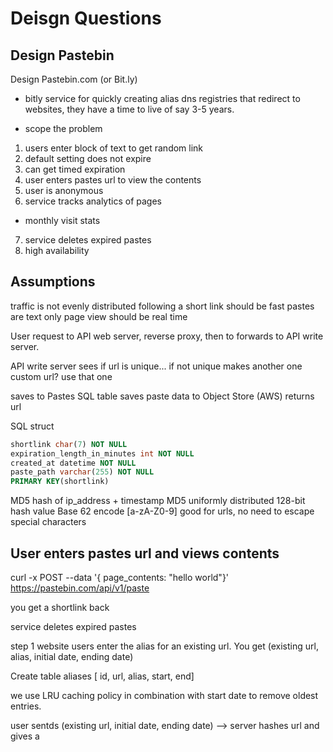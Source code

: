 # Deisgn Questions

## Design Pastebin
Design Pastebin.com (or Bit.ly)
- bitly service for quickly creating alias dns registries that redirect to websites, they have a time to live of say 3-5 years.

- scope the problem
1. users enter block of text to get random link
2. default setting does not expire
3. can get timed expiration
4. user enters pastes url to view the contents
5. user is anonymous
6. service tracks analytics of pages
  - monthly visit stats
7. service deletes expired pastes
8. high availability

## Assumptions
traffic is not evenly distributed
following a short link should be fast
pastes are text only
page view should be real time

<!-- https://github.com/donnemartin/system-design-primer/blob/master/solutions/system_design/pastebin/README.md -->

User request to API web server, reverse proxy, then to forwards to API write server.

API write server sees if url is unique...
  if not unique makes another one
  custom url? use that one

saves to Pastes SQL table
saves paste data to Object Store (AWS)
returns url

SQL struct
```sql
shortlink char(7) NOT NULL
expiration_length_in_minutes int NOT NULL
created_at datetime NOT NULL
paste_path varchar(255) NOT NULL
PRIMARY KEY(shortlink)
```

MD5 hash of ip_address + timestamp
  MD5 uniformly distributed
  128-bit hash value
Base 62 encode
  [a-zA-Z0-9] good for urls, no need to escape special characters
  
## User enters pastes url and views contents
curl -x POST --data '{ page_contents: "hello world"}' https://pastebin.com/api/v1/paste

you get a shortlink back

service deletes expired pastes





step 1 website users enter the alias for an existing url. You get (existing url, alias, initial date, ending date)

Create table aliases
[ id, url, alias, start, end]

we use LRU caching policy in combination with start date to remove oldest entries.

user sentds (existing url, initial date, ending date) --> server hashes url and gives a 
